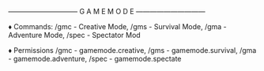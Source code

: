 —————————— G A M E M O D E ——————————



♦ Commands:
/gmc - Creative Mode,
/gms - Survival Mode,
/gma - Adventure Mode,
/spec - Spectator Mod

♦ Permissions
/gmc - gamemode.creative,
/gms - gamemode.survival,
/gma - gamemode.adventure,
/spec - gamemode.spectate

